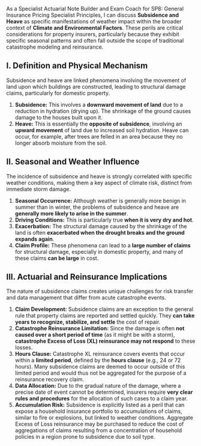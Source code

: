 As a Specialist Actuarial Note Builder and Exam Coach for SP8: General Insurance Pricing Specialist Principles, I can discuss **Subsidence and Heave** as specific manifestations of weather impact within the broader context of **Climate and Environmental Factors**. These perils are critical considerations for property insurers, particularly because they exhibit specific seasonal patterns and often fall outside the scope of traditional catastrophe modeling and reinsurance.

## **I. Definition and Physical Mechanism**

Subsidence and heave are linked phenomena involving the movement of land upon which buildings are constructed, leading to structural damage claims, particularly for domestic property.

1. **Subsidence:** This involves a **downward movement of land** due to a reduction in hydration (drying up). The shrinkage of the ground causes damage to the houses built upon it.  
2. **Heave:** This is essentially the **opposite of subsidence**, involving an **upward movement** of land due to increased soil hydration. Heave can occur, for example, after trees are felled in an area because they no longer absorb moisture from the soil.

## **II. Seasonal and Weather Influence**

The incidence of subsidence and heave is strongly correlated with specific weather conditions, making them a key aspect of climate risk, distinct from immediate storm damage.

1. **Seasonal Occurrence:** Although weather is generally more benign in summer than in winter, the problems of subsidence and heave are **generally more likely to arise in the summer**.  
2. **Driving Conditions:** This is particularly true **when it is very dry and hot**.  
3. **Exacerbation:** The structural damage caused by the shrinkage of the land is often **exacerbated when the drought breaks and the ground expands again**.  
4. **Claim Profile:** These phenomena can lead to a **large number of claims** for structural damage, especially in domestic property, and many of these claims **can be large** in cost.

## **III. Actuarial and Reinsurance Implications**

The nature of subsidence claims creates unique challenges for risk transfer and data management that differ from acute catastrophe events.

1. **Claim Development:** Subsidence claims are an exception to the general rule that property claims are reported and settled quickly. They **can take years to recognize, stabilize, and settle** the cost of repair.  
2. **Catastrophe Reinsurance Limitation:** Since the damage is often **not caused over a short period of time** (as it might be with a storm), **catastrophe Excess of Loss (XL) reinsurance may not respond** to these losses.  
3. **Hours Clause:** Catastrophe XL reinsurance covers events that occur within a **limited period**, defined by the **hours clause** (e.g., 24 or 72 hours). Many subsidence claims are deemed to occur outside of this limited period and would thus not be aggregated for the purpose of a reinsurance recovery claim.  
4. **Data Allocation:** Due to the gradual nature of the damage, where a precise date of event cannot be determined, insurers require **very clear rules and procedures** for the allocation of such cases to a claim year.  
5. **Accumulation Risk:** Subsidence is explicitly listed as a peril that can expose a household insurance portfolio to accumulations of claims, similar to fire or explosions, but linked to weather conditions. Aggregate Excess of Loss reinsurance may be purchased to reduce the cost of aggregations of claims resulting from a concentration of household policies in a region prone to subsidence due to soil type.

